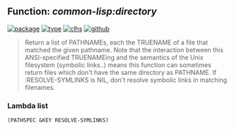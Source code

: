 ## Function: ***common-lisp:directory***
[![package](https://img.shields.io/badge/Package-COMMON--LISP-5f9ea0.svg?style=social&colorA=999999)](../) [![type](https://img.shields.io/badge/Type-Function-5f9ea0.svg?style=social&colorA=999999)](../#function) [![clhs](https://img.shields.io/badge/CLHS-DIRECTORY-5f9ea0.svg?style=social&colorA=999999)](http://www.lispworks.com/documentation/HyperSpec/Body/f_dir.htm) [![github](https://img.shields.io/badge/GitHub-View_the_source-5f9ea0.svg?style=social&colorA=999999&logo=github)](https://github.com/sbcl/sbcl/blob/master/src/code/filesys.lisp/) 

> Return a list of PATHNAMEs, each the TRUENAME of a file that matched the
> given pathname. Note that the interaction between this ANSI-specified
> TRUENAMEing and the semantics of the Unix filesystem (symbolic links..) means
> this function can sometimes return files which don't have the same directory
> as PATHNAME. If :RESOLVE-SYMLINKS is NIL, don't resolve symbolic links in
> matching filenames.

### Lambda list
```
(PATHSPEC &KEY RESOLVE-SYMLINKS)
```
